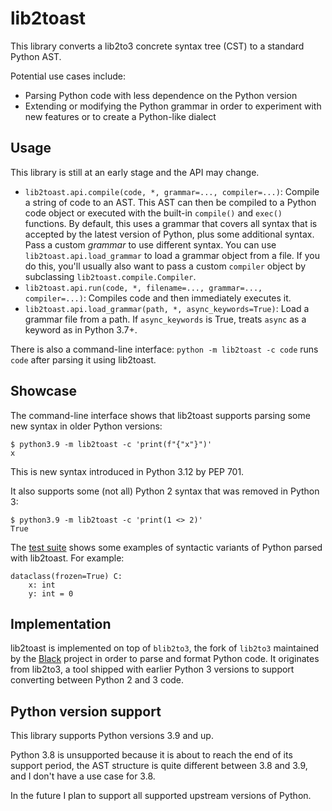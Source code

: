 # lib2toast

This library converts a lib2to3 concrete syntax tree (CST) to a
standard Python AST.

Potential use cases include:

- Parsing Python code with less dependence on the Python version
- Extending or modifying the Python grammar in order to experiment
  with new features or to create a Python-like dialect

## Usage

This library is still at an early stage and the API may change.

- `lib2toast.api.compile(code, *, grammar=..., compiler=...)`: Compile
  a string of code to an AST. This AST can then be compiled to a Python
  code object or executed with the built-in `compile()` and `exec()` functions.
  By default, this uses a grammar that covers all syntax that is accepted
  by the latest version of Python, plus some additional syntax. Pass a custom
  _grammar_ to use different syntax. You can use `lib2toast.api.load_grammar` to
  load a grammar object from a file. If you do this, you'll usually also want
  to pass a custom `compiler` object by subclassing `lib2toast.compile.Compiler`.
- `lib2toast.api.run(code, *, filename=..., grammar=..., compiler=...)`: Compiles
  code and then immediately executes it.
- `lib2toast.api.load_grammar(path, *, async_keywords=True)`: Load a grammar
  file from a path. If `async_keywords` is True, treats `async` as a keyword
  as in Python 3.7+.

There is also a command-line interface: `python -m lib2toast -c code` runs
`code` after parsing it using lib2toast.

## Showcase

The command-line interface shows that lib2toast supports parsing some new syntax
in older Python versions:

```
$ python3.9 -m lib2toast -c 'print(f"{"x"}")'
x
```

This is new syntax introduced in Python 3.12 by PEP 701.

It also supports some (not all) Python 2 syntax that was removed in Python 3:

```
$ python3.9 -m lib2toast -c 'print(1 <> 2)'
True
```

The [test suite](./tests/test_custom_grammar.py) shows some examples of syntactic
variants of Python parsed with lib2toast. For example:

```
dataclass(frozen=True) C:
    x: int
    y: int = 0
```

## Implementation

lib2toast is implemented on top of `blib2to3`, the fork of `lib2to3` maintained
by the [Black](https://github.com/psf/black) project in order to parse and format
Python code. It originates from lib2to3, a tool shipped with earlier Python 3 versions
to support converting between Python 2 and 3 code.

## Python version support

This library supports Python versions 3.9 and up.

Python 3.8 is unsupported because it is about to reach the end of its
support period, the AST structure is quite different between 3.8 and 3.9,
and I don't have a use case for 3.8.

In the future I plan to support all supported upstream versions of Python.
